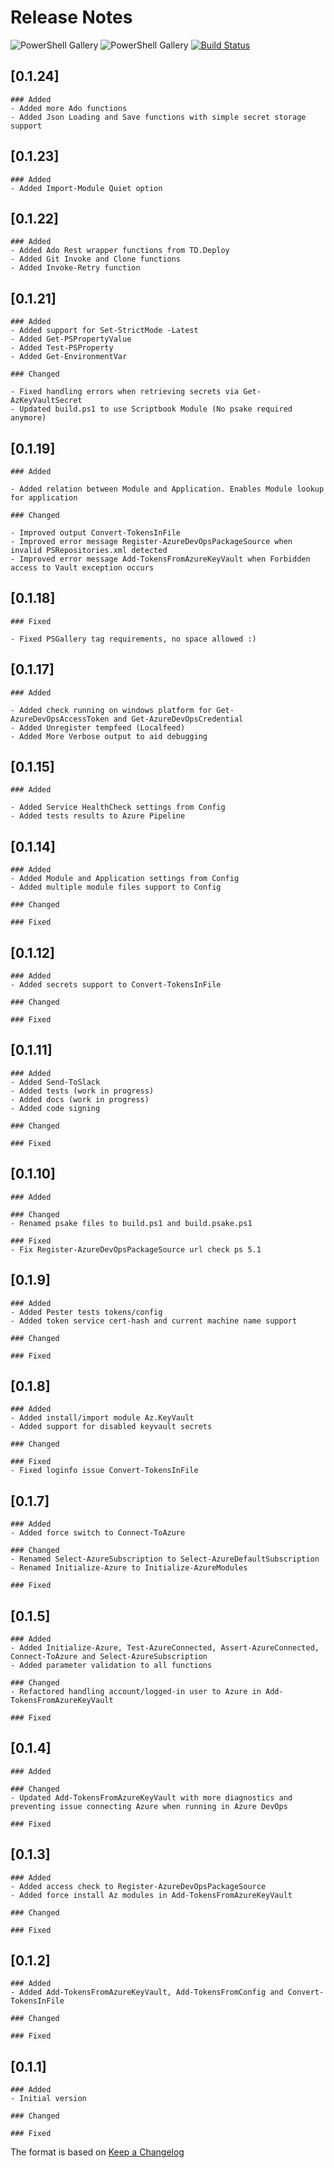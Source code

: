 # Release Notes

![PowerShell Gallery](https://img.shields.io/powershellgallery/v/td.util.svg?label=PSGallery%20Version&logo=PowerShell&style=flat-square)
![PowerShell Gallery](https://img.shields.io/powershellgallery/dt/td.util.svg?label=PSGallery%20Downloads&logo=PowerShell&style=flat-square)
[![Build Status](https://dev.azure.com/tedon/TD.Deploy/_apis/build/status/ehagen.TD.Util?branchName=master)](https://dev.azure.com/tedon/TD.Deploy/_build/latest?definitionId=52&branchName=master)

## [0.1.24]

```plain
### Added
- Added more Ado functions
- Added Json Loading and Save functions with simple secret storage support

```

## [0.1.23]

```plain
### Added
- Added Import-Module Quiet option

```

## [0.1.22]

```plain
### Added
- Added Ado Rest wrapper functions from TD.Deploy
- Added Git Invoke and Clone functions
- Added Invoke-Retry function

```

## [0.1.21]

```plain
### Added
- Added support for Set-StrictMode -Latest
- Added Get-PSPropertyValue
- Added Test-PSProperty
- Added Get-EnvironmentVar

### Changed

- Fixed handling errors when retrieving secrets via Get-AzKeyVaultSecret
- Updated build.ps1 to use Scriptbook Module (No psake required anymore)

```

## [0.1.19]

```plain
### Added

- Added relation between Module and Application. Enables Module lookup for application

### Changed

- Improved output Convert-TokensInFile
- Improved error message Register-AzureDevOpsPackageSource when invalid PSRepositories.xml detected
- Improved error message Add-TokensFromAzureKeyVault when Forbidden access to Vault exception occurs
```

## [0.1.18]

```plain
### Fixed

- Fixed PSGallery tag requirements, no space allowed :)
```

## [0.1.17]

```plain
### Added

- Added check running on windows platform for Get-AzureDevOpsAccessToken and Get-AzureDevOpsCredential
- Added Unregister tempfeed (Localfeed)
- Added More Verbose output to aid debugging
```

## [0.1.15]

```plain
### Added

- Added Service HealthCheck settings from Config
- Added tests results to Azure Pipeline
```

## [0.1.14]

```plain
### Added
- Added Module and Application settings from Config
- Added multiple module files support to Config

### Changed

### Fixed
```

## [0.1.12]

```plain
### Added
- Added secrets support to Convert-TokensInFile

### Changed

### Fixed
```

## [0.1.11]

```plain
### Added
- Added Send-ToSlack
- Added tests (work in progress)
- Added docs (work in progress)
- Added code signing

### Changed

### Fixed
```

## [0.1.10]

```plain
### Added

### Changed
- Renamed psake files to build.ps1 and build.psake.ps1

### Fixed
- Fix Register-AzureDevOpsPackageSource url check ps 5.1
```

## [0.1.9]

```plain
### Added
- Added Pester tests tokens/config
- Added token service cert-hash and current machine name support

### Changed

### Fixed
```

## [0.1.8]

```plain
### Added
- Added install/import module Az.KeyVault
- Added support for disabled keyvault secrets

### Changed

### Fixed
- Fixed loginfo issue Convert-TokensInFile
```

## [0.1.7]

```plain
### Added
- Added force switch to Connect-ToAzure

### Changed
- Renamed Select-AzureSubscription to Select-AzureDefaultSubscription
- Renamed Initialize-Azure to Initialize-AzureModules

### Fixed
```

## [0.1.5]

```plain
### Added
- Added Initialize-Azure, Test-AzureConnected, Assert-AzureConnected, Connect-ToAzure and Select-AzureSubscription
- Added parameter validation to all functions

### Changed
- Refactored handling account/logged-in user to Azure in Add-TokensFromAzureKeyVault

### Fixed
```

## [0.1.4]

```plain
### Added

### Changed
- Updated Add-TokensFromAzureKeyVault with more diagnostics and preventing issue connecting Azure when running in Azure DevOps

### Fixed
```

## [0.1.3]

```plain
### Added
- Added access check to Register-AzureDevOpsPackageSource
- Added force install Az modules in Add-TokensFromAzureKeyVault

### Changed

### Fixed
```

## [0.1.2]

```plain
### Added
- Added Add-TokensFromAzureKeyVault, Add-TokensFromConfig and Convert-TokensInFile

### Changed

### Fixed
```

## [0.1.1]

```plain
### Added
- Initial version

### Changed

### Fixed
```

The format is based on [Keep a Changelog](http://keepachangelog.com/)
